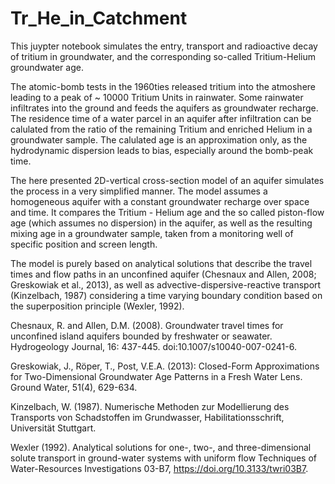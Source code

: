 # Tr_He_in_Catchment
This juypter notebook simulates the entry, transport and radioactive decay of tritium in groundwater, and the corresponding so-called Tritium-Helium groundwater age. 

The atomic-bomb tests in the 1960ties released tritium into the atmoshere leading to a peak of ~ 10000 Tritium Units in rainwater. 
Some rainwater infiltrates into the ground and feeds the aquifers as groundwater recharge. The residence time of a water parcel in an aquifer 
after infiltration can be calulated from the ratio of the remaining Tritium and enriched Helium in a groundwater sample. The calulated age is an approximation only, as the  hydrodynamic dispersion leads to bias, especially around the bomb-peak time.

The here presented 2D-vertical cross-section model of an aquifer simulates the process in a very simplified manner. The model assumes a homogeneous aquifer with a 
constant groundwater recharge over space and time. It compares the Tritium - Helium age and the so called piston-flow age (which assumes no dispersion) in the aquifer, as well as the resulting mixing age in a groundwater sample, taken from a monitoring well of specific position and screen length.

The model is purely based on analytical solutions that describe the travel times and flow paths in an unconfined aquifer 
(Chesnaux and Allen, 2008; Greskowiak et al., 2013), as well as advective-dispersive-reactive transport (Kinzelbach, 1987) 
considering a time varying boundary condition based on the superposition principle (Wexler, 1992).

Chesnaux, R. and Allen, D.M. (2008). Groundwater travel times for unconfined island aquifers bounded by freshwater or seawater. Hydrogeology Journal, 16: 437-445. doi:10.1007/s10040-007-0241-6.

Greskowiak, J., Röper, T., Post, V.E.A. (2013): Closed-Form Approximations for Two-Dimensional Groundwater Age Patterns in a Fresh Water Lens. Ground Water, 51(4), 629-634.

Kinzelbach, W. (1987). Numerische Methoden zur Modellierung des Transports von Schadstoffen im Grundwasser, Habilitationsschrift, Universität Stuttgart.

Wexler (1992). Analytical solutions for one-, two-, and three-dimensional solute transport in ground-water systems with uniform flow Techniques of Water-Resources Investigations 03-B7,  https://doi.org/10.3133/twri03B7.
